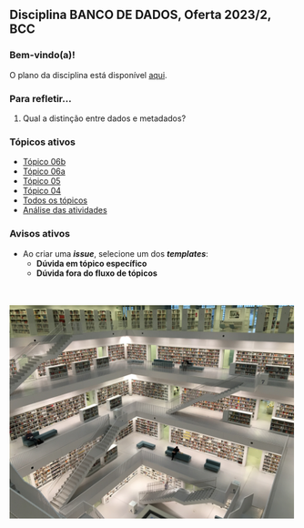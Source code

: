 ## Disciplina **BANCO DE DADOS**, Oferta 2023/2, BCC

### Bem-vindo(a)!

O plano da disciplina está disponível [aqui](./media/bd-2023-2-bcc-plano.pdf).<br>

### Para refletir...

1. Qual a distinção entre dados e metadados?

### Tópicos ativos

- [Tópico 06b](./topico/topico-06b.md)
- [Tópico 06a](./topico/topico-06a.md)
- [Tópico 05](./topico/topico-05.md)
- [Tópico 04](./topico/topico-04.md)
- [Todos os tópicos](topico/topico-index.md)
- [Análise das atividades]()

### Avisos ativos

- Ao criar uma _**issue**_, selecione um dos _**templates**_:
  - **Dúvida em tópico específico**
  - **Dúvida fora do fluxo de tópicos**

<br>
<br>
<img src="./media/tobias-fischer-PkbZahEG2Ng-unsplash.jpg" width="500">

